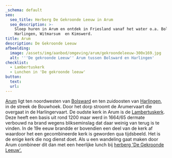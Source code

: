 ```yaml
---
_schema: default
seo:
  seo_title: Herberg De Gekroonde Leeuw in Arum
  seo_description: >-
    Sloep huren in Arum en ontdek in Friesland vanaf het water o.a. Bolsward,
    Harlingen, Witmarsum  en Kimswerd.
title: Arum
description: De Gekroonde Leeuw
afbeelding:
  image: /assets/img/aanbod/omgeving/arum/gekroondeleeuw-300x169.jpg
  alt: '''De gekroonde Leeuw'' Arum tussen Bolsward en Harlingen'
checklist:
  - Lambertuskerk
  - Lunchen in 'De gekroonde leeuw'
button:
  text:
  url:
---
```


<a target="_blank" rel="noopener" href="https://nl.wikipedia.org/wiki/Arum_(plaats)">Arum</a>&nbsp;ligt ten noordwesten van&nbsp;<a target="_blank" rel="noopener" href="https://nl.wikipedia.org/wiki/Bolsward">Bolsward</a>&nbsp;en ten zuidoosten van&nbsp;<a target="_blank" rel="noopener" href="https://nl.wikipedia.org/wiki/Harlingen_(stad)">Harlingen</a>, in de streek de Bouwhoek. Door het dorp stroomt de Arumervaart die overgaat in de Harlingervaart. De oudste kerk in Arum is de&nbsp;<a target="_blank" rel="noopener" href="https://nl.wikipedia.org/wiki/Lambertuskerk_(Arum)">Lambertuskerk</a>. Deze heeft een basis uit rond 1200 maar werd in 1664/65 dermate verbouwd na brand wegens blikseminslag dat daar weinig van terug is te vinden. In de 19e eeuw brandde er bovendien een deel van de kerk af waardoor het een gecombineerde kerk is geworden qua tijdsbeeld. Het is de enige kerk die nog dienst doet. Als u een wandeling gaat maken door Arum combineer dit dan met een heerlijke lunch bij <a target="_blank" rel="noopener" href="https://www.facebook.com/gekroondeleeuw/">herberg 'De Gekroonde Leeuw'.</a>
